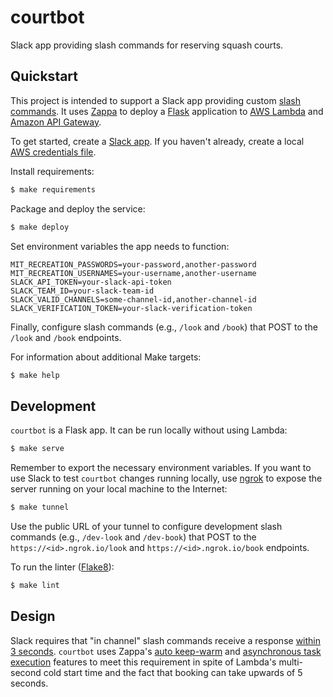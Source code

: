 # courtbot 

Slack app providing slash commands for reserving squash courts.

## Quickstart

This project is intended to support a Slack app providing custom [slash commands](https://api.slack.com/slash-commands). It uses [Zappa](https://github.com/Miserlou/Zappa) to deploy a [Flask](http://flask.pocoo.org/) application to [AWS Lambda](https://aws.amazon.com/lambda/) and [Amazon API Gateway](https://aws.amazon.com/api-gateway/).

To get started, create a [Slack app](https://api.slack.com/slack-apps). If you haven't already, create a local [AWS credentials file](https://aws.amazon.com/blogs/security/a-new-and-standardized-way-to-manage-credentials-in-the-aws-sdks/).

Install requirements:

```sh
$ make requirements
```

Package and deploy the service:

```sh
$ make deploy
```

Set environment variables the app needs to function:

```
MIT_RECREATION_PASSWORDS=your-password,another-password
MIT_RECREATION_USERNAMES=your-username,another-username
SLACK_API_TOKEN=your-slack-api-token
SLACK_TEAM_ID=your-slack-team-id
SLACK_VALID_CHANNELS=some-channel-id,another-channel-id
SLACK_VERIFICATION_TOKEN=your-slack-verification-token
```

Finally, configure slash commands (e.g., `/look` and `/book`) that POST to the `/look` and `/book` endpoints.

For information about additional Make targets:

```sh
$ make help
```

## Development

`courtbot` is a Flask app. It can be run locally without using Lambda:

```sh
$ make serve
```

Remember to export the necessary environment variables. If you want to use Slack to test `courtbot` changes running locally, use [ngrok](https://ngrok.com/) to expose the server running on your local machine to the Internet:

```sh
$ make tunnel
```

Use the public URL of your tunnel to configure development slash commands (e.g., `/dev-look` and `/dev-book`) that POST to the `https://<id>.ngrok.io/look` and `https://<id>.ngrok.io/book` endpoints.

To run the linter ([Flake8](http://flake8.pycqa.org/)):

```sh
$ make lint
```

## Design

Slack requires that "in channel" slash commands receive a response [within 3 seconds](https://api.slack.com/slash-commands#responding_to_a_command). `courtbot` uses Zappa's [auto keep-warm](https://github.com/Miserlou/Zappa#keeping-the-server-warm) and [asynchronous task execution](https://github.com/Miserlou/Zappa#asynchronous-task-execution) features to meet this requirement in spite of Lambda's multi-second cold start time and the fact that booking can take upwards of 5 seconds.
